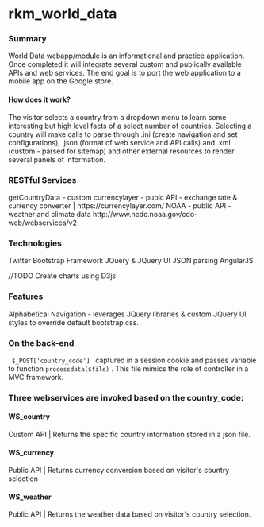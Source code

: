 # rkm_world_data
<h3>Summary</h3>
World Data webapp/module is an informational and practice application. Once completed it will integrate several custom and publically available APIs and web services. The end goal is to port the web application to a mobile app on the Google store. 

<h4>How does it work? </h4>
The visitor selects a country from a dropdown menu to learn some interesting but high level facts of a select number of countries. Selecting a country will make calls to parse through .ini (create navigation and set configurations), .json (format of web service and API calls)  and .xml (custom - parsed for sitemap) and other external resources to render several panels of information. 

<h3>RESTful Services</h3>
getCountryData - custom
currencylayer - pubic API - exchange rate & currency converter | https://currencylayer.com/
NOAA - public API - weather and climate data http://www.ncdc.noaa.gov/cdo-web/webservices/v2

<h3>Technologies</h3>
Twitter Bootstrap Framework
JQuery & JQuery UI
JSON parsing
AngularJS

//TODO
Create charts using D3js

<h3>Features</h3>
Alphabetical Navigation - leverages JQuery libraries & custom JQuery UI styles to override default bootstrap css.

<h3>On the back-end</h3>
<code> $_POST['country_code'] </code> captured in a session cookie and passes variable to function <code>processdata($file)</code> . This file mimics the role of controller in a MVC framework.

<h3>Three webservices are invoked based on the country_code:</h3>
<h4>WS_country</h4>
Custom API | Returns the specific country information stored in a json file.

<h4>WS_currency</h4>
Public API | Returns currency conversion based on visitor's country selection

<h4>WS_weather </h4>
Public API | Returns the weather data based on visitor's country  selection.
